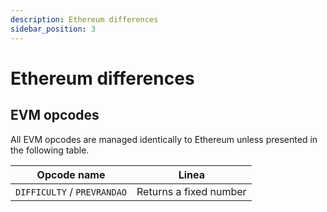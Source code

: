 ```yaml
---
description: Ethereum differences
sidebar_position: 3
---
```


# Ethereum differences

## EVM opcodes

All EVM opcodes are managed identically to Ethereum unless presented in the following table.

| Opcode name                 | Linea                  |
| --------------------------- | ---------------------- |
| `DIFFICULTY` / `PREVRANDAO` | Returns a fixed number |
